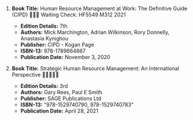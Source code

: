 1. **Book Title:** Human Resource Management at Work: The Definitive Guide (CIPD) 📒🔐🚫 Waiting Check: HF5549 M312 2021  
   - **Edition Details:** 7th  
   - **Authors:** Mick Marchington, Adrian Wilkinson, Rory Donnelly, Anastasia Kynighou  
   - **Publisher:** CIPD - Kogan Page  
   - **ISBN-13:** 978-1789664867  
   - **Publication Date:** November 3, 2020

2. **Book Title:** Strategic Human Resource Management: An International Perspective 🚨🚨🚨🚨🚨  
   - **Edition Details:** 3rd  
   - **Authors:** Gary Rees, Paul E Smith  
   - **Publisher:** SAGE Publications Ltd  
   - **ISBN-13:** "978-1529740790, 978-1529740783"  
   - **Publication Date:** April 28, 2021
